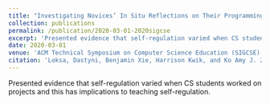 ```yaml
---
title: "Investigating Novices’ In Situ Reflections on Their Programming Process"
collection: publications
permalink: /publication/2020-03-01-2020sigcse
excerpt: 'Presented evidence that self-regulation varied when CS students worked on projects and this has implications to teaching self-regulation.'
date: 2020-03-01
venue: 'ACM Technical Symposium on Computer Science Education (SIGCSE), Research Track'
citation: 'Loksa, Dastyni, Benjamin Xie, Harrison Kwik, and Ko Amy J. 2020. “Investigating Novices’ In Situ Reflections on Their Programming Process.” In <i>Proceedings of the ACM Technical Symposium on Computer Science Education (SIGCSE), Research Track</i>. ACM.'
---
```

Presented evidence that self-regulation varied when CS students worked on projects and this has implications to teaching self-regulation.
